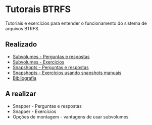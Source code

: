 # Tutorais BTRFS
Tutoriais e exercícios para entender o funcionamento do sistema de arquivos BTRFS.

## Realizado
* [Subvolumes - Perguntas e respostas](subvolumes%20-%20perguntas%20e%20respostas.md)
* [Subvolumes - Exercícios](subvolumes%20-%20exercícios.md)
* [Snapshopts - Perguntas e respostas](snapshots%20-%20perguntas%20e%20respostas.md)
* [Snapshopts - Exercícios usando snapshots manuais](snapshots%20-%20exercícios.md)
* [Bibliografia](bibliografia.md)

## A realizar
* Snapper - Perguntas e respostas
* Snapper - Exercícios
* Opções de montagem - vantagens de usar subvolumes
